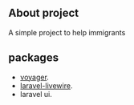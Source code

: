  

## About project

A simple project to help immigrants

##  packages
- [voyager](https://voyager.devdojo.com/).
- [laravel-livewire](https://laravel-livewire.com/).
- laravel ui.
 
 
